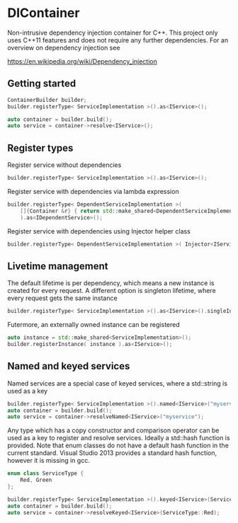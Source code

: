 # DIContainer
Non-intrusive dependency injection container for C++. This project only uses C++11 
features and does not require any further dependencies. For an overview on dependency injection see

https://en.wikipedia.org/wiki/Dependency_injection

## Getting started
```cpp
ContainerBuilder builder;
builder.registerType< ServiceImplementation >().as<IService>();

auto container = builder.build();
auto service = container->resolve<IService>();
```

## Register types

Register service without dependencies
```cpp
builder.registerType< ServiceImplementation >().as<IService>();
```

Register service with dependencies via lambda expression
```cpp
builder.registerType< DependentServiceImplementation >( 
    []{Container &r} { return std::make_shared<DependentServiceImplementation>( r.resolve<IService>() ); }
    ).as<IDependentService>();
```

Register service with dependencies using Injector helper class
```cpp
builder.registerType< DependentServiceImplementation >( Injector<IService>() ).as<IDependentService>();
```

## Livetime management
The default lifetime is per dependency, which means a new instance is created for every request. 
A different option is singleton lifetime, where every request gets the same instance

```cpp
builder.registerType< ServiceImplementation >().as<IService>().singleInstance
```

Futermore, an externally owned instance can be registered
```cpp
auto instance = std::make_shared<ServiceImplementation>();
builder.registerInstance( instance ).as<IService>();
```

## Named and keyed services
Named services are a special case of keyed services, where a std::string is used as a key
```cpp
builder.registerType< ServiceImplementation >().named<IService>("myservice");
auto container = builder.build();
auto service = container->resolveNamed<IService>("myservice");
```

Any type which has a copy constructor and comparison operator can be used as a key to 
register and resolve services. Ideally a std::hash function is provided. Note that enum classes do not
have a default hash function in the current standard. Visual Studio 2013 provides a standard hash function, 
however it is missing in gcc.
```cpp
enum class ServiceType {
    Red, Green
};

builder.registerType< ServiceImplementation >().keyed<IService>(ServiceType::Red);
auto container = builder.build();
auto service = container->resolveKeyed<IService>(ServiceType::Red);
```

